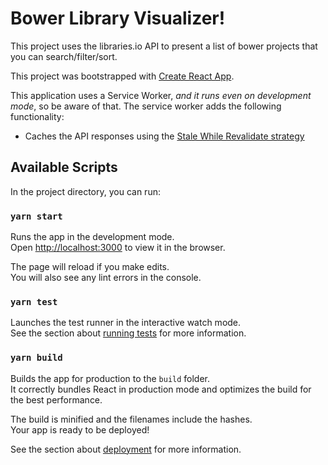 # Bower Library Visualizer!

This project uses the libraries.io API to present a list of bower projects that you can search/filter/sort.

This project was bootstrapped with [Create React App](https://github.com/facebook/create-react-app).

This application uses a Service Worker, _and it runs even on development mode_, so be aware of that. The service worker adds the following functionality:

- Caches the API responses using the [Stale While Revalidate strategy](https://developers.google.com/web/tools/workbox/modules/workbox-strategies#stale-while-revalidate)

## Available Scripts

In the project directory, you can run:

### `yarn start`

Runs the app in the development mode.<br />
Open [http://localhost:3000](http://localhost:3000) to view it in the browser.

The page will reload if you make edits.<br />
You will also see any lint errors in the console.

### `yarn test`

Launches the test runner in the interactive watch mode.<br />
See the section about [running tests](https://facebook.github.io/create-react-app/docs/running-tests) for more information.

### `yarn build`

Builds the app for production to the `build` folder.<br />
It correctly bundles React in production mode and optimizes the build for the best performance.

The build is minified and the filenames include the hashes.<br />
Your app is ready to be deployed!

See the section about [deployment](https://facebook.github.io/create-react-app/docs/deployment) for more information.
